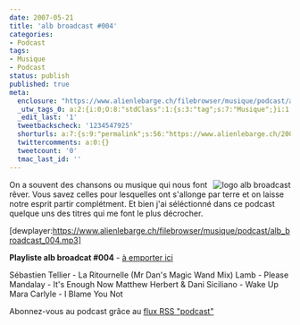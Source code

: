 ```yaml
---
date: 2007-05-21
title: 'alb broadcast #004'
categories:
- Podcast
tags:
- Musique
- Podcast
status: publish
published: true
meta:
  enclosure: "https://www.alienlebarge.ch/filebrowser/musique/podcast/alb_broadcast_004.mp3\r\n22232624\r\naudio/mpeg"
  _utw_tags_0: a:2:{i:0;O:8:"stdClass":1:{s:3:"tag";s:7:"Musique";}i:1;O:8:"stdClass":1:{s:3:"tag";s:7:"Podcast";}}
  _edit_last: '1'
  tweetbackscheck: '1234547925'
  shorturls: a:7:{s:9:"permalink";s:56:"https://www.alienlebarge.ch/2007/05/21/alb-broadcast-004/";s:7:"tinyurl";s:25:"https://tinyurl.com/b5w46a";s:4:"isgd";s:17:"https://is.gd/ikcS";s:5:"bitly";s:18:"https://bit.ly/F4RC";s:5:"snipr";s:22:"https://snipr.com/b9x40";s:5:"snurl";s:22:"https://snurl.com/b9x40";s:7:"snipurl";s:24:"https://snipurl.com/b9x40";}
  twittercomments: a:0:{}
  tweetcount: '0'
  tmac_last_id: ''
---
```

<a title="logo alb broadcast" href="https://dlgjp9x71cipk.cloudfront.net/2007/05/alb-broadcast-logo.png"><img title="logo alb broadcast" src="https://dlgjp9x71cipk.cloudfront.net/2007/05/alb-broadcast-logo.thumbnail.png" alt="logo alb broadcast" align="right" /></a> On a souvent des chansons ou musique qui nous font rêver. Vous savez celles pour lesquelles ont s'allonge par terre et on laisse notre esprit partir complétment. Et bien j'ai séléctionné dans ce podcast quelque uns des titres qui me font le plus décrocher.

[dewplayer:https://www.alienlebarge.ch/filebrowser/musique/podcast/alb_broadcast_004.mp3]

<!--more-->

<strong>Playliste alb broadcat #004</strong> - <a title="Télécharger alb broadcast #004" href="https://www.alienlebarge.ch/filebrowser/musique/podcast/alb_broadcast_004.mp3">à emporter ici</a>

Sébastien Tellier - La Ritournelle (Mr Dan's Magic Wand Mix)
Lamb - Please
Mandalay - It's Enough Now
Matthew Herbert &amp; Dani Siciliano - Wake Up
Mara Carlyle - I Blame You Not

Abonnez-vous au podcast grâce au <a title="Flux RSS Podcast" href="feed://www.alienlebarge.ch/?feed=rss2&amp;category_name=podcast">flux RSS "podcast"</a>
